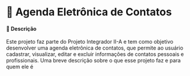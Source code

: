 # 📒 Agenda Eletrônica de Contatos
#### 📌 Descrição
Este projeto faz parte do Projeto Integrador II-A e tem como objetivo desenvolver uma agenda eletrônica de contatos, que permite ao usuário cadastrar, visualizar, editar e excluir informações de contatos pessoais e profissionais.
Uma breve descrição sobre o que esse projeto faz e para quem ele é
